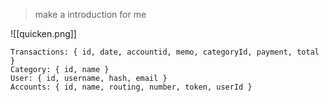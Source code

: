 > make a introduction for me

![[quicken.png]]

```
Transactions: { id, date, accountid, memo, categoryId, payment, total }
Category: { id, name }
User: { id, username, hash, email } 
Accounts: { id, name, routing, number, token, userId }
```

